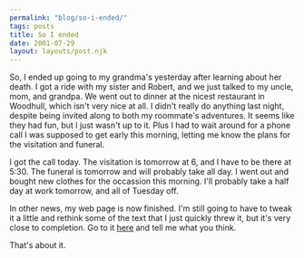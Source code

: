 ```yaml
---
permalink: "blog/so-i-ended/"
tags: posts
title: So I ended
date: 2001-07-29
layout: layouts/post.njk
---
```


So, I ended up going to my grandma's yesterday after learning about her death. I got a ride with my sister and Robert, and we just talked to my uncle, mom, and grandpa. We went out to dinner at the nicest restaurant in Woodhull, which isn't very nice at all. I didn't really do anything last night, despite being invited along to both my roommate's adventures. It seems like they had fun, but I just wasn't up to it. Plus I had to wait around for a phone call I was supposed to get early this morning, letting me know the plans for the visitation and funeral. 

I got the call today. The visitation is tomorrow at 6, and I have to be there at 5:30. The funeral is tomorrow and will probably take all day. I went out and bought new clothes for the occassion this morning. I'll probably take a half day at work tomorrow, and all of Tuesday off. 

In other news, my web page is now finished. I'm still going to have to tweak it a little and rethink some of the text that I just quickly threw it, but it's very close to completion. Go to it [here][1] and tell me what you think. 

That's about it.

 [1]: http://www.timwasson.com/